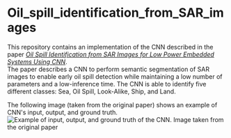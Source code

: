 # Oil_spill_identification_from_SAR_images

This repository contains an implementation of the CNN described in the paper [*Oil Spill Identification from SAR Images for Low Power Embedded Systems Using CNN*](https://www.mdpi.com/2072-4292/13/18/3606).\
The paper describes a CNN to perform semantic segmentation of SAR images to enable early oil spill detection while maintaining a low number of parameters and a low-inference time.
The CNN is able to identify five different classes: Sea, Oil Spill, Look-Alike, Ship, and Land.

The following image (taken from the original paper) shows an example of CNN's input, output, and ground truth.
![Example of input, output, and ground truth of the CNN. Image taken from the original paper](https://www.mdpi.com/remotesensing/remotesensing-13-03606/article_deploy/html/images/remotesensing-13-03606-g004.png)
